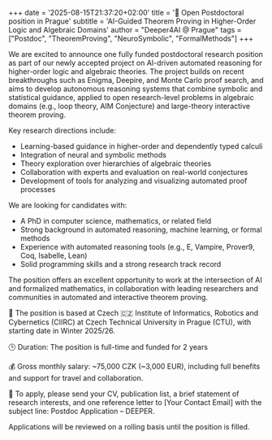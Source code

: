 +++
date = '2025-08-15T21:37:20+02:00'
title = '📢 Open Postdoctoral position in Prague'
subtitle = 'AI-Guided Theorem Proving in Higher-Order Logic and Algebraic Domains'
author = "Deeper4AI @ Prague"
tags = ["Postdoc", "TheoremProving", "NeuroSymbolic", "FormalMethods"]
+++

We are excited to announce one fully funded postdoctoral research position as part of our newly accepted project on AI-driven automated reasoning for higher-order logic and algebraic theories. The project builds on recent breakthroughs such as Enigma, Deepire, and Monte Carlo proof search, and aims to develop autonomous reasoning systems that combine symbolic and statistical guidance, applied to open research-level problems in algebraic domains (e.g., loop theory, AIM Conjecture) and large-theory interactive theorem proving.

Key research directions include:

+   Learning-based guidance in higher-order and dependently typed calculi
+   Integration of neural and symbolic methods
+   Theory exploration over hierarchies of algebraic theories
+   Collaboration with experts and evaluation on real-world conjectures
+   Development of tools for analyzing and visualizing automated proof processes


We are looking for candidates with:

+   A PhD in computer science, mathematics, or related field
+   Strong background in automated reasoning, machine learning, or formal methods
+   Experience with automated reasoning tools (e.g., E, Vampire, Prover9, Coq, Isabelle, Lean)
+   Solid programming skills and a strong research track record

The position offers an excellent opportunity to work at the intersection of AI and formalized mathematics, in collaboration with leading researchers and communities in automated and interactive theorem proving.

📍 The position is based at Czech 🇨🇿 Institute of Informatics, Robotics and Cybernetics (CIIRC) at Czech Technical University in Prague (CTU), with starting date in Winter 2025/26.

🕒 Duration: The position is full-time and funded for 2 years

💰 Gross monthly salary: ~75,000 CZK (~3,000 EUR), including full benefits and support for travel and collaboration.

📝 To apply, please send your CV, publication list, a brief statement of research interests, and one reference letter to [Your Contact Email] with the subject line: Postdoc Application – DEEPER.

Applications will be reviewed on a rolling basis until the position is filled.

